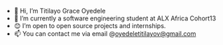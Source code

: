 - 👋 Hi, I’m Titilayo Grace Oyedele
- 🌱 I’m currently a software engineering student at ALX Africa Cohort13
- 😊 I’m open to open source projects and internships.
- 📫 You can contact me via email @oyedeletitilayov@gmail.com

<!---
Titilayor01/Titilayor01 is a ✨ special ✨ repository because its `README.md` (this file) appears on your GitHub profile.
You can click the Preview link to take a look at your changes.
--->
